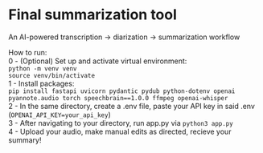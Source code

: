 # Final summarization tool
An AI-powered transcription -> diarization -> summarization workflow

How to run:\
0 - (Optional) Set up and activate virtual environment:\
`python -m venv venv`\
`source venv/bin/activate`\
1 - Install packages:\
`pip install fastapi uvicorn pydantic pydub python-dotenv openai pyannote.audio torch speechbrain==1.0.0 ffmpeg openai-whisper`\
2 - In the same directory, create a .env file, paste your API key in said .env (`OPENAI_API_KEY=your_api_key`)\
3 - After navigating to your directory, run app.py via `python3 app.py`\
4 - Upload your audio, make manual edits as directed, recieve your summary!
